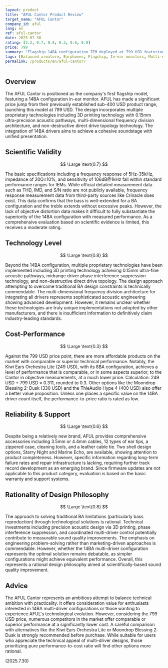 ```yaml
---
layout: product
title: "AFUL Cantor Product Review"
target_name: "AFUL Cantor"
company_id: aful
lang: en
ref: aful-cantor
date: 2025-07-30
rating: [3.2, 0.7, 0.8, 0.3, 0.6, 0.8]
price: 799
summary: "Flagship 14BA configuration IEM deployed at 799 USD featuring advanced multi-driver design"
tags: [Balanced armature, Earphones, Flagship, In-ear monitors, Multi-driver]
permalink: /products/en/aful-cantor/
---
```

## Overview

The AFUL Cantor is positioned as the company's first flagship model, featuring a 14BA configuration in-ear monitor. AFUL has made a significant price jump from their previously established sub-400 USD product range, launching this model at 799 USD. The design incorporates multiple proprietary technologies including 3D printing technology with 0.15mm ultra-precision acoustic pathways, multi-dimensional frequency division architecture, and non-destructive direct drive topology technology. The integration of 14BA drivers aims to achieve a cohesive soundstage with unified presentation.

## Scientific Validity

$$ \Large \text{0.7} $$

The basic specifications including a frequency response of 5Hz-35kHz, impedance of 20Ω±10%, and sensitivity of 106dB@1kHz fall within standard performance ranges for IEMs. While official detailed measurement data such as THD, IMD, and S/N ratio are not publicly available, frequency response measurement data from third-party sources like Crinacle does exist. This data confirms that the bass is well-extended for a BA configuration and the treble extends without excessive peaks. However, the lack of objective distortion data makes it difficult to fully substantiate the superiority of the 14BA configuration with measured performance. As a comprehensive evaluation based on scientific evidence is limited, this receives a moderate rating.

## Technology Level

$$ \Large \text{0.8} $$

Beyond the 14BA configuration, multiple proprietary technologies have been implemented including 3D printing technology achieving 0.15mm ultra-fine acoustic pathways, midrange driver phase interference suppression technology, and non-destructive direct drive topology. The design approach attempting to overcome traditional BA design constraints is technically commendable. The multi-dimensional frequency division architecture for integrating all drivers represents sophisticated acoustic engineering showing advanced development. However, it remains unclear whether these technologies are truly unique implementations not adopted by other manufacturers, and there is insufficient information to definitively claim industry-leading standards.

## Cost-Performance

$$ \Large \text{0.3} $$

Against the 799 USD price point, there are more affordable products on the market with comparable or superior technical performance. Notably, the Kiwi Ears Orchestra Lite (249 USD), with its 8BA configuration, achieves a level of performance that is comparable, or in some aspects superior, to the Cantor in objective measurements, at a much lower price. Calculation: 249 USD ÷ 799 USD = 0.311, rounded to 0.3. Other options like the Moondrop Blessing 2: Dusk (330 USD) and the ThieAudio Hype 4 (400 USD) also offer a better value proposition. Unless one places a specific value on the 14BA driver count itself, the performance-to-price ratio is rated as low.

## Reliability & Support

$$ \Large \text{0.6} $$

Despite being a relatively new brand, AFUL provides comprehensive accessories including 3.5mm or 4.4mm cables, 12 types of ear tips, a zippered case, cleaning tools, and a leather cable tie. Two shell design options, Starry Night and Marine Echo, are available, showing attention to product completeness. However, specific information regarding long-term failure rates and repair infrastructure is lacking, requiring further track record development as an emerging brand. Since firmware updates are not applicable to this product category, evaluation is based on the basic warranty and support systems.

## Rationality of Design Philosophy

$$ \Large \text{0.8} $$

The approach to solving traditional BA limitations (particularly bass reproduction) through technological solutions is rational. Technical investments including precision acoustic design via 3D printing, phase interference suppression, and coordinated multi-driver control potentially contribute to measurable sound quality improvements. The emphasis on engineering problem-solving rather than marketing-driven approaches is commendable. However, whether the 14BA multi-driver configuration represents the optimal solution remains debatable, as simpler configurations might achieve equivalent performance. Overall, this represents a rational design philosophy aimed at scientifically-based sound quality improvement.

## Advice

The AFUL Cantor represents an ambitious attempt to balance technical ambition with practicality. It offers consideration value for enthusiasts interested in 14BA multi-driver configurations or those wanting to experience AFUL's technological evolution. However, considering the 799 USD price, numerous competitors in the market offer comparable or superior performance at a significantly lower cost. A careful comparison with alternatives like the Kiwi Ears Orchestra Lite or Moondrop Blessing 2: Dusk is strongly recommended before purchase. While suitable for users who appreciate the technical appeal of multi-driver designs, those prioritizing pure performance-to-cost ratio will find other options more rational.

(2025.7.30)
